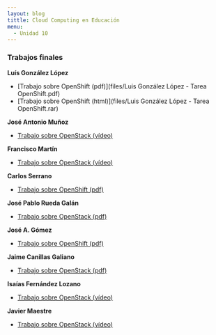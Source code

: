 ```yaml
---
layout: blog
tittle: Cloud Computing en Educación
menu:
  - Unidad 10
---
```


### Trabajos finales

**Luís González López**

* [Trabajo sobre OpenShift (pdf)](files/Luis González López - Tarea OpenShift.pdf)
* [Trabajo sobre OpenShift (html)](files/Luis González López - Tarea OpenShift.rar)

**José Antonio Muñoz**

* [Trabajo sobre OpenStack (vídeo)](http://youtu.be/3RBq-WlL4cU)

**Francisco Martín**

* [Trabajo sobre OpenStack (vídeo)](http://youtu.be/CQr59JisJeI)

**Carlos Serrano**

* [Trabajo sobre OpenShift (pdf)](files/OpenShift_Carlos_Serrano.pdf)

**José Pablo Rueda Galán**

* [Trabajo sobre OpenStack (pdf)](files/openstackdocumento_Jose_Pablo_Rueda.pdf)

**José A. Gómez**

* [Trabajo sobre OpenShift (pdf)](files/JAGA_TrabajoCursoCloud-v1.pdf)

**Jaime Canillas Galiano**

* [Trabajo sobre OpenStack (pdf)](files/Jaime_Canillas_OpenStack.pdf)

**Isaías Fernández Lozano**

* [Trabajo sobre OpenStack (vídeo)](https://www.youtube.com/watch?v=5gQBuET-jso)

**Javier Maestre**

* [Trabajo sobre OpenStack (vídeo)](https://www.dropbox.com/s/vnaa92z1leczvh1/TrabajoCloudCursoCep.mp4)

